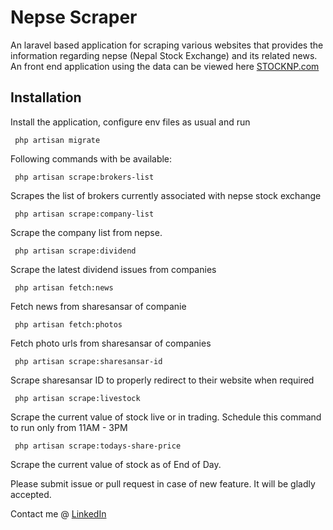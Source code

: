 # Nepse Scraper


An laravel based application for scraping various websites that provides the information regarding nepse (Nepal Stock Exchange) and its related news. An front end application using the data can be viewed here [STOCKNP.com](https://stocknp.com)

Installation
------------

Install the application, configure env files as usual and run

     php artisan migrate

Following commands with be available:

     php artisan scrape:brokers-list

Scrapes the list of brokers currently associated with nepse stock exchange

     php artisan scrape:company-list

Scrape the company list from nepse.

     php artisan scrape:dividend

Scrape the latest dividend issues from companies

     php artisan fetch:news

Fetch news from sharesansar of companie

     php artisan fetch:photos

Fetch photo urls from sharesansar of companies

     php artisan scrape:sharesansar-id

Scrape sharesansar ID to properly redirect to their website when required

     php artisan scrape:livestock

Scrape the current value of stock live or in trading. Schedule this command to run only from 11AM - 3PM

     php artisan scrape:todays-share-price

Scrape the current value of stock as of End of Day.

Please submit issue or pull request in case of new feature. It will be gladly accepted.

Contact me @ [LinkedIn](https://www.linkedin.com/in/suman-shresth)
